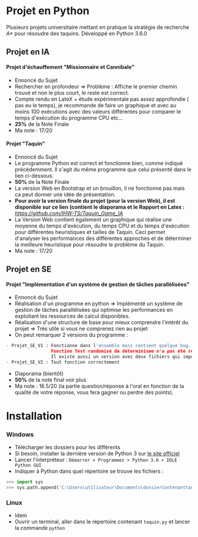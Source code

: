 
# Projet en Python 
Plusieurs projets universitaire mettant en pratique la stratégie de recherche _A*_ pour
résoudre des taquins.
Développé en Python 3.6.0

## Projet en IA

#### Projet d'échauffement "Missionnaire et Cannibale" 

- Ennoncé du Sujet
- Rechercher en profondeur => Problème : Affiche le premier chemin trouvé et non le plus court, le reste est correct. 
- Compte rendu en LateX + étude expérimentale pas assez approfondie ( pas eu le temps), je recommande de faire un graphique et avec au moins 100 exécutions avec des valeurs différentes pour comparer le temps d'exécution du programme CPU etc... 
- **25%** de la Note Finale
- Ma note : 17/20

#### Projet "Taquin"

- Ennoncé du Sujet
- Le programme Python est correct et fonctionne bien, comme indiqué précédemment. Il s'agit du même programme que celui présenté dans le lien ci-dessous.
- **50%** de la Note Finale
- La version Web en Bootstrap et un brouillon, il ne fonctionne pas mais ca peut donner une idée de présentation.
- **Pour avoir la version finale du projet (pour la version Web), il est disponible sur ce lien (contient le diaporama et le Rapport en Latex :** *https://github.com/IHW-TS/Taquin_Game_IA*
- La Version Web contient également un graphique qui réalise une moyenne du temps d'exécution, du temps CPU et du temps d'exécution pour différentes heuristiques et tailles de Taquin. Ceci permet d'analyser les performances des différentes approches et de déterminer la meilleure heuristique pour résoudre le problème du Taquin.
- Ma note : 17/20

## Projet en SE

#### Projet "Implémentation d'un système de gestion de tâches parallélisées"

- Ennoncé du Sujet
- Réalisation d'un programme en python => Implémenté un système de gestion de tâches parallélisées qui optimise les performances en exploitant les ressources de calcul disponibles.  
- Réalisation d'une structure de base pour mieux comprendre l'intérêt du projet => Très utile si vous ne comprenez rien au projet 
- On peut remarquer 2 versions du programme : 
```python
- Projet_SE_V1 : Fonctionne dans l'ensemble mais contient quelque bug.
                 Fonction Test randomisé de déterminisme n'a pas été réalisé. 
                 Il existe aussi un version avec deux fichiers qui imposé par le sujet.
- Projet_SE_V2 : Tout fonction correctement 
```
- Diaporama (bientôt)
- **50%** de la note final voir plus
- Ma note : 16.5/20 (la partie question/réponse à l'oral en fonction de la qualité de votre réponse, vous fera gagner ou perdre des points).

# Installation
### Windows
- Télécharger les dossiers pour les différents 
- Si besoin, installer la dernière version de Python 3 sur 
[le site officiel](https://www.python.org/downloads/windows/)
- Lancer l'interpréteur : `Démarrer > Programmes > Python 3.6 > IDLE Python GUI`
- Indiquer à Python dans quel répertoire se trouve les fichiers :
```python
>>> import sys
>>> sys.path.append('C:\Users\utilisateur\Documents\dossierContenanttaquinpy') #exemple
```

### Linux
- Idem
- Ouvrir un terminal, aller dans le répertoire contenant `taquin.py` et lancer
la commande `python`


